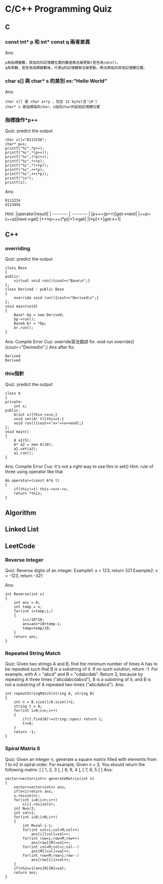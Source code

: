 # C/C++ Programming Quiz 

## C

### const int* p 和 int* const q 兩者差異
Ans:
```
p為指標變數，其指向的記憶體位置的數值無法被更動(宣告為const)。
q為常數，宣告為指標變數後，代表q的記憶體無法被更動，無法再指向其他記憶體位置。
```
### char s[] 與 char* s 的差別 ex:"Hello World"
Ans:
```
char s[] 是 char arry ，包含 12 byte(含'\0')
char* s 是指標指向char，s指向char的起始記憶體位置
```
### 指標操作*p++
Quiz: predict the output
```
char s[]="0113256";
char* p=s;
printf("%c",*p++);
printf("%c",*(p++));
printf("%c",(*p)++);
printf("%c",*++p);
printf("%c",*(++p));
printf("%c",++*p);
printf("%c",++(*p));
printf("\n");
printf(s);
```

Ans:
```
0113234
0123456
```
Hint:
|operator|result|
| -------- | -------- |
|*p++=*(p++)|get->next|
|*++p=*(++p)|next->get|
|++*p=++(*p)|+1->get|
|(*p)++|get->+1|

## C++

### overriding
Quiz: predict the output
```
class Base
{
public:
	virtual void run(){cout<<"Base\n";}
};
class Derived : public Base
{
	override void run(){cout<<"Derived\n";}
};
void main(void)
{
	Base* bp = new Derived;
	bp->run();
	Base& br = *bp;
	br.run();
}
```
Ans: Compile Error
Cuz: override寫法錯誤
fix: void run override(){cout<<"Devired\n";}
Ans after fix:
```
Derived
Derived
```

### this指針
Quiz: predict the output
```
class A
{
private:
	int x;
public:
	A(int x){this->x=x;}
	void set(A* t){this=t;}
	void run(){cout<<"x="<<x<<endl;}
};
void main()
{
	A a1(5);
	A* a2 = new A(10);
	a1.set(a2);
	a1.run();
}
```
Ans: Compile Error
Cuz: it's not a right way to use this in set()
Hint: rule of three
using operator like that
```
A& operator=(const A*& t)
{
	if(this!=t) this->x=t->x;
	return *this;
}
```

## Algorithm







## Linked List



## LeetCode

### Reverse Integer

Quiz: Reverse digits of an integer.
Example1: x = 123, return 321
Example2: x = -123, return -321

Ans:
```
int Reverse(int x)
{
	int ans = 0;
	int temp = x;
	for(int i=temp;i;)
	{
		i=i/10*10;
		ans=ans*10+temp-i;
		temp=temp/10;
	}
	return ans;
} 

```

### Repeated String Match
Quiz:
Given two strings A and B, find the minimum number of times A has to be repeated such that B is a substring of it. If no such solution, return -1.
For example, with A = "abcd" and B = "cdabcdab".
Return 3, because by repeating A three times (“abcdabcdabcd”), B is a substring of it; and B is not a substring of A repeated two times ("abcdabcd").
Ans:
```
int repeatStringMatch(string A, string B)
{
	int n = B.size()/A.size()+2;
	string t = A;
	for(int i=0;i<n;i++)
	{
		if(t.find(B)!=string::npos) return i;
		t+=A;
	}
	return -1;
}
```

### Spiral Matrix II
Quiz:
Given an integer n, generate a square matrix filled with elements from 1 to n2 in spiral order.
For example,
Given n = 3,
You should return the following matrix:
[
 [ 1, 2, 3 ],
 [ 8, 9, 4 ],
 [ 7, 6, 5 ]
]
Ans:
```
vector<vector<int>> generateMatrix(int n)
{
	vector<vector<int>> ans;
	if(n<1)return ans;
	x.resize(n);
	for(int i=0;i<n;i++)
		x[i].resize(n);
	int N=n/2;
	int val=1;
	for(int i=0;i<N;i++)
	{
		int M=val-i-1;
		for(int col=i;col<M;col++)
			ans[i][col]=val++;
		for(int row=i;row<M;row++)
			ans[row][M]=val++;
		for(int col=M;col>i;col--)
			ans[M][col]=val++;
		for(int row=M;row>i;row--)
			ans[row][i]=val++;
	}
	if(n%2==1)ans[N][N]=val;
	return ans;
}
```





